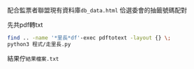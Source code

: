 配合監票者聯盟現有資料庫`db_data.html`
佮選委會的抽籤號碼配對

先共pdf轉txt
```bash
find .. -name '*里長*df'-exec pdftotext -layout {} \;
python3 程式/走里長.py
```
結果佇`結果檔案.txt`
